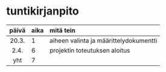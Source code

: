 # tuntikirjanpito

| päivä | aika | mitä tein  |
| :----:|:-----| :-----|
| 20.3. | 1    | aiheen valinta ja määrittelydokumentti |
| 2.4.  | 6    | projektin toteutuksen aloitus |
| yht   | 7    | |
